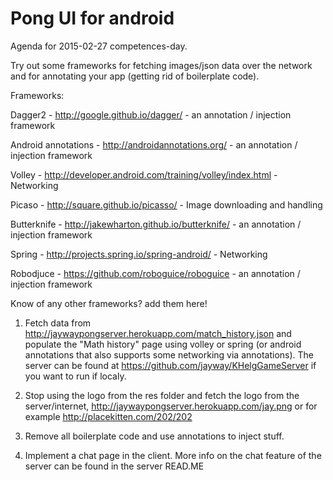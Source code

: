 # Pong UI for android

Agenda for 2015-02-27 competences-day.

Try out some frameworks for fetching images/json data over the network and for annotating your app (getting rid of boilerplate code).

Frameworks:

Dagger2 - http://google.github.io/dagger/ - an annotation / injection framework

Android annotations - http://androidannotations.org/ - an annotation / injection framework

Volley - http://developer.android.com/training/volley/index.html - Networking

Picaso - http://square.github.io/picasso/ - Image downloading and handling

Butterknife - http://jakewharton.github.io/butterknife/ - an annotation / injection framework

Spring - http://projects.spring.io/spring-android/ - Networking

Robodjuce - https://github.com/roboguice/roboguice - an annotation / injection framework

Know of any other frameworks? add them here!


1. Fetch data from http://jaywaypongserver.herokuapp.com/match_history.json and populate the "Math history" page using volley or spring (or android annotations that also supports some networking via annotations).
The server can be found at https://github.com/jayway/KHelgGameServer if you want to run if localy.

2. Stop using the logo from the res folder and fetch the logo from the server/internet, http://jaywaypongserver.herokuapp.com/jay.png or for example http://placekitten.com/202/202

3. Remove all boilerplate code and use annotations to inject stuff.

4. Implement a chat page in the client. More info on the chat feature of the server can be found in the server READ.ME

